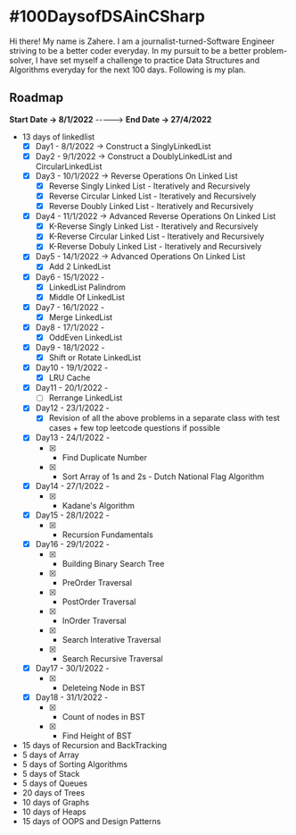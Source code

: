 # #100DaysofDSAinCSharp

Hi there! My name is Zahere. I am a journalist-turned-Software Engineer striving to be a better coder everyday. In my pursuit to be a better problem-solver, I have set myself a challenge to practice Data Structures and Algorithms everyday for the next 100 days. Following is my plan. 

## Roadmap
**Start Date -> 8/1/2022** -----> **End Date -> 27/4/2022**
- 13 days of linkedlist
  - [x] Day1 - 8/1/2022 -> Construct a SinglyLinkedList
  - [x] Day2 - 9/1/2022 -> Construct a DoublyLinkedList and CircularLinkedList
  - [x] Day3 - 10/1/2022 -> Reverse Operations On Linked List
      - [x] Reverse Singly Linked List - Iteratively and Recursively
      - [x] Reverse Circular Linked List - Iteratively and Recursively
      - [x] Reverse Doubly Linked List - Iteratively and Recursively
  - [x] Day4 - 11/1/2022 -> Advanced Reverse Operations On Linked List
      - [x] K-Reverse Singly Linked List - Iteratively and Recursively
      - [x] K-Reverse Circular Linked List - Iteratively and Recursively
      - [x] K-Reverse Dobuly Linked List - Iteratively and Recursively
  - [x] Day5 - 14/1/2022 -> Advanced Operations On Linked List
      - [x] Add 2 LinkedList
  - [x] Day6 - 15/1/2022 -
      - [x] LinkedList Palindrom
      - [x] Middle Of LinkedList
  - [x] Day7 - 16/1/2022 -
      - [x] Merge LinkedList
  - [x] Day8 - 17/1/2022 -      
      - [x] OddEven LinkedList
  - [x] Day9 - 18/1/2022 -      
      - [x] Shift or Rotate LinkedList
  - [x] Day10 - 19/1/2022 -      
      - [x] LRU Cache
  - [x] Day11 - 20/1/2022 -      
      - [ ] Rerrange LinkedList
  - [x] Day12 - 23/1/2022 -
      - [x] Revision of all the above problems in a separate class with test cases + few top leetcode questions if possible
  - [x] Day13 - 24/1/2022 -      
      - [x] - Find Duplicate Number
      - [x] - Sort Array of 1s and 2s - Dutch National Flag Algorithm
  - [x] Day14 - 27/1/2022 -
      - [x] - Kadane's Algorithm
  - [x] Day15 - 28/1/2022 -
      - [x] - Recursion Fundamentals
  - [x] Day16 - 29/1/2022 -      
      - [x] - Building Binary Search Tree
      - [x] - PreOrder Traversal
      - [x] - PostOrder Traversal
      - [x] - InOrder Traversal
      - [x] - Search Interative Traversal
      - [x] - Search Recursive Traversal
  - [x] Day17 - 30/1/2022 -      
      - [x] - Deleteing Node in BST
  - [x] Day18 - 31/1/2022 -      
      - [x] - Count of nodes in BST
      - [x] - Find Height of BST
- 15 days of Recursion and BackTracking
- 5 days of Array
- 5 days of Sorting Algorithms
- 5 days of Stack
- 5 days of Queues
- 20 days of Trees
- 10 days of Graphs
- 10 days of Heaps
- 15 days of OOPS and Design Patterns
